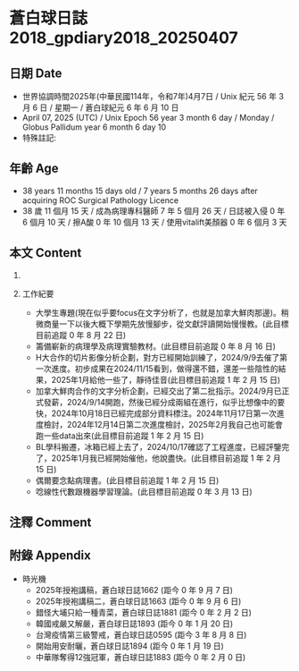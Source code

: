 [_metadata_:encoding]: - "utf-8"
[_metadata_:language]: - "zh-Hant-TW"
[_metadata_:fileformat]: - "markdown"
[_metadata_:MIME_type]: - "text/plain"
[_metadata_:markdown_version]: - "commonmark version 0.30"
[_metadata_:markdown_spec]: - "https://spec.commonmark.org/0.30/"

# 蒼白球日誌2018_gpdiary2018_20250407 #

## 日期 Date ##

* 世界協調時間2025年(中華民國114年，令和7年)4月7日 / Unix 紀元 56 年 3 月 6 日 / 星期一 / 蒼白球紀元 6 年 6 月 10 日
* April 07, 2025 (UTC) / Unix Epoch 56 year 3 month 6 day / Monday / Globus Pallidum year 6 month 6 day 10
* 特殊註記:

## 年齡 Age ##

* 38 years 11 months 15 days old / 7 years 5 months 26 days after acquiring ROC Surgical Pathology Licence
* 38 歲 11 個月 15 天 / 成為病理專科醫師 7 年 5 個月 26 天 / 日誌被入侵 0 年 6 個月 10 天 / 擦A酸 0 年 10 個月 13 天 / 使用vitalift美顏器 0 年 6 個月 3 天

## 本文 Content ##

1. 

2. 工作紀要

    - 大學生專題(現在似乎要focus在文字分析了，也就是加拿大鮮肉那邊)。稍微商量一下以後大概下學期先放慢腳步，從文獻評讀開始慢慢教。(此目標目前追蹤 0 年 8 月 22 日)
    - 籌備嶄新的病理學及病理實驗教材。(此目標目前追蹤 0 年 8 月 16 日)
    - H大合作的切片影像分析企劃，對方已經開始訓練了，2024/9/9去催了第一次進度。初步成果在2024/11/15看到，做得還不錯，還差一些陰性的結果，2025年1月給他一些了，靜待佳音(此目標目前追蹤 1 年 2 月 15 日)
    - 加拿大鮮肉合作的文字分析企劃，已經交出了第二批指示。2024/9月已正式發薪，2024/9/14開跑，然後已經分成兩組在進行，似乎比想像中的要快，2024年10月18日已經完成部分資料標注。2024年11月17日第一次進度檢討，2024年12月14日第二次進度檢討，2025年2月我自己也可能會跑一些data出來(此目標目前追蹤 1 年 2 月 15 日)
    - BL學科搬遷，冰箱已經上去了，2024/10/17確認了工程進度，已經評鑒完了，2025年1月我已經開始催他，他說盡快。(此目標目前追蹤 1 年 2 月 15 日)
    - 偶爾要念點病理書。(此目標目前追蹤 1 年 2 月 15 日)
    - 唸線性代數跟機器學習理論。(此目標目前追蹤 0 年 3 月 13 日)

## 注釋 Comment ##


## 附錄 Appendix ##

* 時光機
    - 2025年授袍講稿，蒼白球日誌1662 (距今 0 年 9 月 7 日)
    - 2025年授袍講稿二，蒼白球日誌1663 (距今 0 年 9 月 6 日)
    - 錯怪大埔只給一種青菜，蒼白球日誌1881 (距今 0 年 2 月 2 日)
    - 韓國戒嚴又解嚴，蒼白球日誌1893 (距今 0 年 1 月 20 日)
    - 台灣疫情第三級警戒，蒼白球日誌0595 (距今 3 年 8 月 8 日)
    - 開始用安耐曬，蒼白球日誌1894 (距今 0 年 1 月 19 日)
    - 中華隊奪得12強冠軍，蒼白球日誌1883 (距今 0 年 2 月 0 日)
